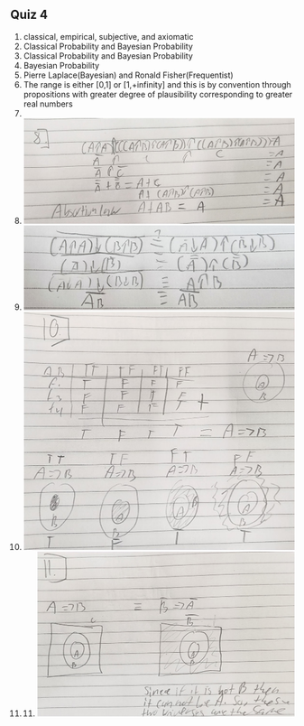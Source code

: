 ##  Quiz 4  
  
1. classical, empirical, subjective, and axiomatic  
2. Classical Probability and Bayesian Probability  
3. Classical Probability and Bayesian Probability  
4. Bayesian Probability
5. Pierre Laplace(Bayesian) and Ronald Fisher(Frequentist)
6. The range is either [0,1] or [1,+infinity] and this is by convention through propositions with greater degree of plausibility corresponding to greater real numbers
7. 
8. ![photo of question](Q4-Q8.jpg)  
9. ![photo of question](Q4-Q9.jpg)  
10. ![photo of question](Q4-Q10.jpg)  
11. 11. ![photo of question](Q4-Q11.jpg)  
